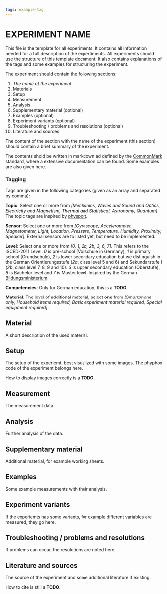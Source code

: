 ```yaml
---
tags: example-tag
---
```


# EXPERIMENT NAME
This file is the template for all experiments. It contains all information needed for a full description of the expertiments. All experiments should use the structure of this template document. It also contains explanations of the tags and some examples for structuring the experiment.

The experiment should contain the following sections:
1. *The name of the experiment*
2. Materials
3. Setup
4. Measurement
5. Analysis
6. Supplementary material (optional)
7. Examples (optional)
8. Experiment variants (optional)
9. Troubleshooting / problems and resolutions (optional)
10. Literature and sources

The content of the section with the name of the experiment (this section) should contain a brief summary of the experiment.

The contents shold be written in markdown ad defined by the [CommonMark](https://spec.commonmark.org/) standard, where a extensive documentation can be found. Some examples are also given here.

### Tagging
Tags are given in the following categories (given as an array and separated by comma):

**Topic**: Select one or more from *[Mechanics, Waves and Sound and Optics, Electricity and Magnetism, Thermal and Statistical, Astronomy, Quantum]*. The topic tags are inspired by [physport](https://www.physport.org/).

**Sensor**: Select one or more from *[Gyroscope, Accelerometer, Magnetometer, Light, Location, Pressure, Temperature, Humidity, Proximity, Speaker]*. External sensors are to listed yet, but need to be implemented.

**Level**: Select one or more from *[0, 1, 2a, 2b, 3, 6, 7]*. This refers to the ISCED-2011 Level. *0* is pre-school (Vorschule in Germany), *1* is primary school (Grundschule), *2* is lower secondary education but we distinguish in the German Orientierungsstufe (*2a*, class level 5 and 6) and Sekundarstufe I (*2b*, class level 7, 8, 9 and 10). *3* is upper secondary education (Oberstufe), *6* is Bachelor level and *7* is Master level. Inspired by the German [Bildungsministerium](https://www.datenportal.bmbf.de/portal/de/G293.html).

**Competencies**: Only for German education, this is a **TODO**.

**Material**: The level of additional material, select **one** from *[Smartphone only, Household items required, Basic experiment material required, Special equipment required]*.

## Material
A short description of the used material.

## Setup
The setup of the experiemt, best visualized with some images. The phyphox code of the experiment belongs here.

How to display images correctly is a **TODO**.

## Measurement
The measurement data.

## Analysis
Further analysis of the data. 

## Supplementary material
Additional material, for example working sheets.

## Examples
Some example measurements with their analysis.

## Experiment variants
If the experiemts has some variants, for example different variables are measured, they go here.

## Troubleshooting / problems and resolutions
If problems can occur, the resolutions are noted here.

## Literature and sources
The source of the experiment and some additional literature if existing.

How to cite is still a **TODO**.
